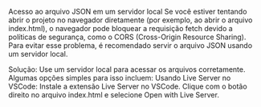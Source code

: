  Acesso ao arquivo JSON em um servidor local
Se você estiver tentando abrir o projeto no navegador diretamente (por exemplo, ao abrir o arquivo index.html), o navegador pode bloquear a requisição fetch devido a políticas de segurança, como o CORS (Cross-Origin Resource Sharing). Para evitar esse problema, é recomendado servir o arquivo JSON usando um servidor local.

Solução:
Use um servidor local para acessar os arquivos corretamente. Algumas opções simples para isso incluem:
Usando Live Server no VSCode:
Instale a extensão Live Server no VSCode.
Clique com o botão direito no arquivo index.html e selecione Open with Live Server.
